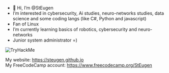 - 👋 Hi, I’m @StEugen
- I’m interested in cybersecurity, Ai studies, neuro-networks studies, data science and some coding langs (like C#, Python and javascript)
- Fan of Linux
- I’m currently learning basics of robotics, cybersecurity and neuro-networks
- Junior system administrator =)

<img src="https://tryhackme-badges.s3.amazonaws.com/kali.d.png" alt="TryHackMe">
 

My website: https://steugen.github.io
<br>
My FreeCodeCamp account: https://www.freecodecamp.org/StEugen

<!---
StEugen/StEugen is a ✨ special ✨ repository because its `README.md` (this file) appears on your GitHub profile.
You can click the Preview link to take a look at your changes.
--->

